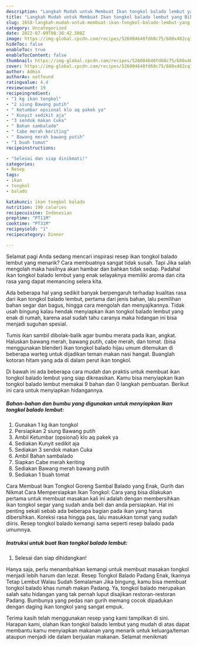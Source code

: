 ```yaml
---
description: "Langkah Mudah untuk Membuat Ikan tongkol balado lembut yang Bikin Ngiler"
title: "Langkah Mudah untuk Membuat Ikan tongkol balado lembut yang Bikin Ngiler"
slug: 2658-langkah-mudah-untuk-membuat-ikan-tongkol-balado-lembut-yang-bikin-ngiler
category: Uncategorized
date: 2022-07-09T00:38:42.508Z
image: https://img-global.cpcdn.com/recipes/526004640fd68c75/680x482cq70/ikan-tongkol-balado-lembut-foto-resep-utama.jpg
hideToc: false
enableToc: true
enableTocContent: false
thumbnail: https://img-global.cpcdn.com/recipes/526004640fd68c75/680x482cq70/ikan-tongkol-balado-lembut-foto-resep-utama.jpg
cover: https://img-global.cpcdn.com/recipes/526004640fd68c75/680x482cq70/ikan-tongkol-balado-lembut-foto-resep-utama.jpg
author: Admin
authorAv: notfound
ratingvalue: 4.4
reviewcount: 19
recipeingredient:
- "1 kg ikan tongkol"
- "2 siung Bawang putih"
- " Ketumbar opsional klo aq pakek ya"
- " Kunyit sedikit aja"
- "3 sendok makan Cuka"
- " Bahan sambalado"
- " Cabe merah keriting"
- " Bawang merah bawang putih"
- "1 buah tomat"
recipeinstructions:

- "Selesai dan siap dinikmati!"
categories:
- Resep
tags:
- ikan
- tongkol
- balado

katakunci: ikan tongkol balado 
nutrition: 190 calories
recipecuisine: Indonesian
preptime: "PT11M"
cooktime: "PT31M"
recipeyield: "1"
recipecategory: Dinner

---
```



Selamat pagi Anda sedang mencari inspirasi resep ikan tongkol balado lembut yang menarik? Cara membuatnya sangat tidak susah. Tapi Jika salah mengolah maka hasilnya akan hambar dan bahkan tidak sedap. Padahal ikan tongkol balado lembut yang enak selayaknya memiliki aroma dan cita rasa yang dapat memancing selera kita.


Ada beberapa hal yang sedikit banyak berpengaruh terhadap kualitas rasa dari ikan tongkol balado lembut, pertama dari jenis bahan, lalu pemilihan bahan segar dan bagus, hingga cara mengolah dan menyajikannya. Tidak usah bingung kalau hendak menyiapkan ikan tongkol balado lembut yang enak di rumah, karena asal sudah tahu caranya maka hidangan ini bisa menjadi suguhan spesial.

Tumis ikan sambil dibolak-balik agar bumbu merata pada ikan, angkat. Haluskan bawang merah, bawang putih, cabe merah, dan tomat. (bisa menggunakan blender) Ikan tongkol balado hijau umum ditemukan di beberapa warteg untuk dijadikan teman makan nasi hangat. Buanglah kotoran hitam yang ada di dalam perut ikan tongkol.


Di bawah ini ada beberapa cara mudah dan praktis untuk membuat ikan tongkol balado lembut yang siap dikreasikan. Kamu bisa menyiapkan Ikan tongkol balado lembut memakai 9 bahan dan 0 langkah pembuatan. Berikut ini cara untuk menyiapkan hidangannya.

<!--inarticleads1-->

##### Bahan-bahan dan bumbu yang digunakan untuk menyiapkan Ikan tongkol balado lembut:

1. Gunakan 1 kg ikan tongkol
1. Persiapkan 2 siung Bawang putih
1. Ambil  Ketumbar (opsional) klo aq pakek ya
1. Sediakan  Kunyit sedikit aja
1. Sediakan 3 sendok makan Cuka
1. Ambil  Bahan sambalado
1. Siapkan  Cabe merah keriting
1. Sediakan  Bawang merah bawang putih
1. Sediakan 1 buah tomat


Cara Membuat Ikan Tongkol Goreng Sambal Balado yang Enak, Gurih dan Nikmat Cara Mempersiapkan Ikan Tongkol: Cara yang bisa dilakukan pertama untuk membuat masakan kali ini adalah dengan membersihkan ikan tongkol segar yang sudah anda beli dan anda persiapkan. Hal ini penting sekali sebab ada beberapa bagian pada ikan yang harus dibersihkan. Koreksi rasa hingga pas, lalu masukkan tomat yang sudah diiris. Resep tongkol balado kemangi sama seperti resep balado pada umumnya. 

<!--inarticleads2-->

##### Instruksi untuk buat Ikan tongkol balado lembut:


1. Selesai dan siap dihidangkan!

Hanya saja, perlu menambahkan kemangi untuk membuat masakan tongkol menjadi lebih harum dan lezat. Resep Tongkol Balado Padang Enak, Ikannya Tetap Lembut Walau Sudah Semalaman Jika bingung, kamu bisa membuat tongkol balado khas rumah makan Padang. Ya, tongkol balado merupakan salah satu hidangan yang tak pernah luput disajikan restoran-restoran Padang. Bumbunya yang pedas nan gurih memang cocok dipadukan dengan daging ikan tongkol yang sangat empuk. 

Terima kasih telah menggunakan resep yang kami tampilkan di sini. Harapan kami, olahan Ikan tongkol balado lembut yang mudah di atas dapat membantu kamu menyiapkan makanan yang menarik untuk keluarga/teman ataupun menjadi ide dalam berjualan makanan. Selamat menikmati
